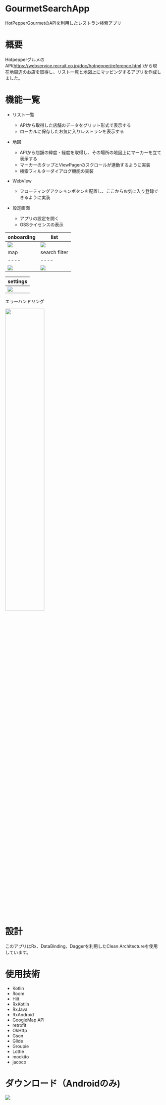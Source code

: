 # GourmetSearchApp
HotPepperGourmetのAPIを利用したレストラン検索アプリ

# 概要

HotpepperグルメのAPI(https://webservice.recruit.co.jp/doc/hotpepper/reference.html )から現在地周辺のお店を取得し、リスト一覧と地図上にマッピングするアプリを作成しました。

# 機能一覧

- リスト一覧
   - APIから取得した店舗のデータをグリット形式で表示する
   - ローカルに保存したお気に入りレストランを表示する

- 地図
   - APIから店舗の緯度・経度を取得し、その場所の地図上にマーカーを立て表示する
   - マーカーのタップとViewPagerのスクロールが連動するように実装
   - 検索フィルターダイアログ機能の実装

- WebView
   - フローティングアクションボタンを配置し、ここからお気に入り登録できるように実装

- 設定画面
   - アプリの設定を開く
   - OSSライセンスの表示
   
|onboarding|  list  | 
| ---- | ---- | 
|  <img src="https://user-images.githubusercontent.com/48178913/136657217-48525c2b-f5b3-4822-b24f-4658df061739.gif" >  | <img src="https://user-images.githubusercontent.com/48178913/136657308-bb54e688-44e6-4f32-ae1d-130099b1cb23.gif">  | 
|  map  |  search filter  |
| ---- | ---- |
|  <img src="https://user-images.githubusercontent.com/48178913/133267236-a7ff233c-390d-4fc0-99ec-a3369c07d760.mp4" >  | <img src="https://user-images.githubusercontent.com/48178913/133266962-3040a686-6cfa-4181-ad64-acd4378b90c5.mp4">  |

| settings |
| ---- |
|<img src="https://user-images.githubusercontent.com/48178913/136657405-24bb0f9b-178c-46f5-959e-f37217686b26.gif">|

エラーハンドリング

<img src="https://user-images.githubusercontent.com/48178913/133268269-8a326fcb-1a8f-444a-b025-b68055667ab8.jpg" width= 50%>

# 設計
このアプリはRx、DataBinding、Daggerを利用したClean Architectureを使用しています。

# 使用技術
- Kotlin
- Room
- Hilt
- RxKotlin
- RxJava
- RxAndroid
- GoogleMap API
- retrofit
- OkHttp
- Gson
- Glide
- Groupie
- Lottie
- mockito
- jacoco

# ダウンロード（Androidのみ)
<img src="https://user-images.githubusercontent.com/48178913/137406829-947c0b8b-ecce-488a-830a-6cd8e2e5ab69.png">

# 
# 

